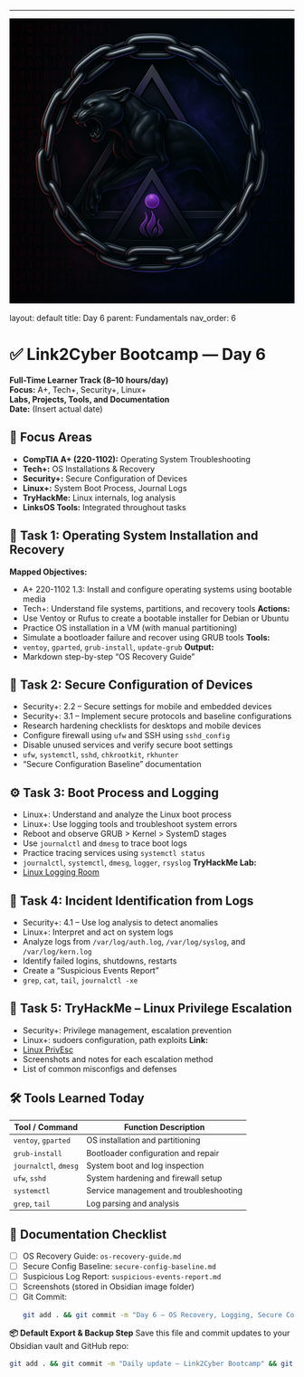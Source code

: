 ---
![Panther Icon](/assets/icons/icon-cyber-panther.png)

layout: default
title: Day 6
parent: Fundamentals
nav_order: 6

# ✅ Link2Cyber Bootcamp — Day 6
**Full-Time Learner Track (8–10 hours/day)**  
**Focus:** A+, Tech+, Security+, Linux+  
**Labs, Projects, Tools, and Documentation**  
**Date:** (Insert actual date)
## 🧩 Focus Areas
- **CompTIA A+ (220-1102):** Operating System Troubleshooting  
- **Tech+:** OS Installations & Recovery  
- **Security+:** Secure Configuration of Devices  
- **Linux+:** System Boot Process, Journal Logs  
- **TryHackMe:** Linux internals, log analysis  
- **LinksOS Tools:** Integrated throughout tasks
## 🧰 Task 1: Operating System Installation and Recovery
**Mapped Objectives:**  
- A+ 220-1102 1.3: Install and configure operating systems using bootable media  
- Tech+: Understand file systems, partitions, and recovery tools
**Actions:**  
- Use Ventoy or Rufus to create a bootable installer for Debian or Ubuntu  
- Practice OS installation in a VM (with manual partitioning)  
- Simulate a bootloader failure and recover using GRUB tools
**Tools:**  
- `ventoy`, `gparted`, `grub-install`, `update-grub`
**Output:**  
- Markdown step-by-step “OS Recovery Guide”
## 🔐 Task 2: Secure Configuration of Devices
- Security+: 2.2 – Secure settings for mobile and embedded devices  
- Security+: 3.1 – Implement secure protocols and baseline configurations
- Research hardening checklists for desktops and mobile devices  
- Configure firewall using `ufw` and SSH using `sshd_config`  
- Disable unused services and verify secure boot settings
- `ufw`, `systemctl`, `sshd`, `chkrootkit`, `rkhunter`
- “Secure Configuration Baseline” documentation
## ⚙️ Task 3: Boot Process and Logging
- Linux+: Understand and analyze the Linux boot process  
- Linux+: Use logging tools and troubleshoot system errors
- Reboot and observe GRUB > Kernel > SystemD stages  
- Use `journalctl` and `dmesg` to trace boot logs  
- Practice tracing services using `systemctl status`
- `journalctl`, `systemctl`, `dmesg`, `logger`, `rsyslog`
**TryHackMe Lab:**  
- [Linux Logging Room](https://tryhackme.com/room/linuxlogging)
## 🧠 Task 4: Incident Identification from Logs
- Security+: 4.1 – Use log analysis to detect anomalies  
- Linux+: Interpret and act on system logs
- Analyze logs from `/var/log/auth.log`, `/var/log/syslog`, and `/var/log/kern.log`  
- Identify failed logins, shutdowns, restarts  
- Create a “Suspicious Events Report”
- `grep`, `cat`, `tail`, `journalctl -xe`
## 🧪 Task 5: TryHackMe – Linux Privilege Escalation
- Security+: Privilege management, escalation prevention  
- Linux+: sudoers configuration, path exploits
**Link:**  
- [Linux PrivEsc](https://tryhackme.com/room/linuxprivesc)
- Screenshots and notes for each escalation method  
- List of common misconfigs and defenses
## 🛠️ Tools Learned Today
| Tool / Command         | Function Description                           |
|------------------------|------------------------------------------------|
| `ventoy`, `gparted`    | OS installation and partitioning               |
| `grub-install`         | Bootloader configuration and repair            |
| `journalctl`, `dmesg`  | System boot and log inspection                 |
| `ufw`, `sshd`          | System hardening and firewall setup            |
| `systemctl`            | Service management and troubleshooting         |
| `grep`, `tail`         | Log parsing and analysis                       |
## 📁 Documentation Checklist
- [ ] OS Recovery Guide: `os-recovery-guide.md`  
- [ ] Secure Config Baseline: `secure-config-baseline.md`  
- [ ] Suspicious Log Report: `suspicious-events-report.md`  
- [ ] Screenshots (stored in Obsidian image folder)  
- [ ] Git Commit:
  ```bash
  git add . && git commit -m "Day 6 – OS Recovery, Logging, Secure Configuration" && git push origin main
  ```
**📦 Default Export & Backup Step**
Save this file and commit updates to your Obsidian vault and GitHub repo:
```bash
git add . && git commit -m "Daily update – Link2Cyber Bootcamp" && git push origin main
```
